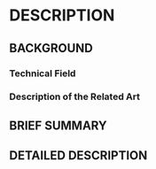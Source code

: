# DESCRIPTION

## BACKGROUND

### Technical Field

### Description of the Related Art

## BRIEF SUMMARY

## DETAILED DESCRIPTION

